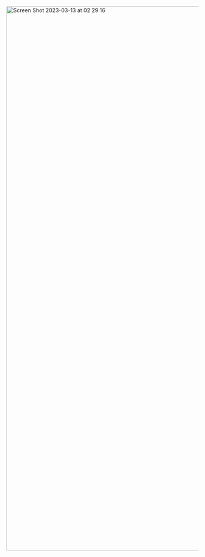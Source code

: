<img width="1429" alt="Screen Shot 2023-03-13 at 02 29 16" src="https://user-images.githubusercontent.com/67695229/224580655-5f3d2db0-5faa-498f-b385-d97d1de60526.png">
